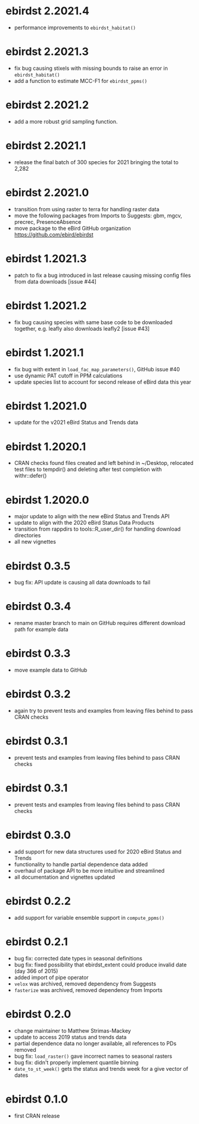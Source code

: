 # ebirdst 2.2021.4

- performance improvements to `ebirdst_habitat()`

# ebirdst 2.2021.3

- fix bug causing stixels with missing bounds to raise an error in `ebirdst_habitat()`
- add a function to estimate MCC-F1 for `ebirdst_ppms()`

# ebirdst 2.2021.2

- add a more robust grid sampling function.

# ebirdst 2.2021.1

- release the final batch of 300 species for 2021 bringing the total to 2,282

# ebirdst 2.2021.0

- transition from using raster to terra for handling raster data
- move the following packages from Imports to Suggests: gbm, mgcv, precrec, PresenceAbsence
- move package to the eBird GitHub organization https://github.com/ebird/ebirdst

# ebirdst 1.2021.3

- patch to fix a bug introduced in last release causing missing config files from data downloads [issue #44]

# ebirdst 1.2021.2

- fix bug causing species with same base code to be downloaded together, e.g. leafly also downloads leafly2 [issue #43]

# ebirdst 1.2021.1

- fix bug with extent in `load_fac_map_parameters()`, GitHub issue #40
- use dynamic PAT cutoff in PPM calculations
- update species list to account for second release of eBird data this year

# ebirdst 1.2021.0

- update for the v2021 eBird Status and Trends data

# ebirdst 1.2020.1

- CRAN checks found files created and left behind in ~/Desktop, relocated test files to tempdir() and deleting after test completion with withr::defer()  

# ebirdst 1.2020.0

- major update to align with the new eBird Status and Trends API
- update to align with the 2020 eBird Status Data Products
- transition from rappdirs to tools::R_user_dir() for handling download directories
- all new vignettes

# ebirdst 0.3.5

- bug fix: API update is causing all data downloads to fail

# ebirdst 0.3.4

- rename master branch to main on GitHub requires different download path for example data

# ebirdst 0.3.3

- move example data to GitHub

# ebirdst 0.3.2

- again try to prevent tests and examples from leaving files behind to pass CRAN checks

# ebirdst 0.3.1

- prevent tests and examples from leaving files behind to pass CRAN checks

# ebirdst 0.3.1

- prevent tests and examples from leaving files behind to pass CRAN checks

# ebirdst 0.3.0

- add support for new data structures used for 2020 eBird Status and Trends
- functionality to handle partial dependence data added
- overhaul of package API to be more intuitive and streamlined
- all documentation and vignettes updated

# ebirdst 0.2.2

- add support for variable ensemble support in `compute_ppms()`

# ebirdst 0.2.1

- bug fix: corrected date types in seasonal definitions
- bug fix: fixed possibility that ebirdst_extent could produce invalid date (day 366 of 2015)
- added import of pipe operator
- `velox` was archived, removed dependency from Suggests
- `fasterize` was archived, removed dependency from Imports

# ebirdst 0.2.0

- change maintainer to Matthew Strimas-Mackey
- update to access 2019 status and trends data
- partial dependence data no longer available, all references to PDs removed
- bug fix: `load_raster()` gave incorrect names to seasonal rasters
- bug fix: didn't properly implement quantile binning
- `date_to_st_week()` gets the status and trends week for a give vector of dates

# ebirdst 0.1.0

- first CRAN release
